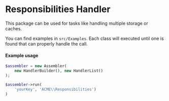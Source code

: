 # Responsibilities Handler

This package can be used for tasks like handling multiple storage or caches.

You can find examples  in `src/Examples`. Each class will executed until one is found that can properly handle the call.

#### Example usage
```php
$assembler = new Assembler(
    new HandlerBuilder(), new HandlerList()
);

$assembler->run(
    'yourKey', 'ACME\\Responsibilities')
)
```

